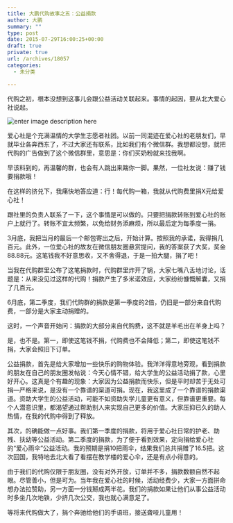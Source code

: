 ```yaml
---
title: 大鹏代购故事之五：公益捐款
author: 大鹏
summary: ""
type: post
date: 2015-07-29T16:00:25+00:00
draft: true
private: true
url: /archives/18057
categories:
  - 未分类

---
```

代购之初，根本没想到这事儿会跟公益活动关联起来。事情的起因，要从北大爱心社说起。

![enter image description here][1]

爱心社是个充满温情的大学生志愿者社团。以前一同混迹在爱心社的老朋友们，早就毕业各奔西东了，不过大家还有联系，比如我们有个微信群。我想都没想，就把代购的广告做到了这个微信群里，意思是：你们买奶粉就来找我啊。

早该料到的，再温馨的群，也会有人跳出来踹你一脚。果然，一位社友说：赚了钱要捐款哦！

在这样的挤兑下，我痛快地答应道：行！每代购一箱，我就从代购费里捐X元给爱心社！

跟社里的负责人联系了一下，这个事情是可以做的。只要把捐款转账到爱心社的账户上就行了。转账不宜太频繁，以免给财务添麻烦，所以最后定为每季度一捐。

3月底，我把当月的最后一个邮包寄出之后，开始计算。按照我的承诺，我得捐几百元。此外，一位爱心社的故友在微信朋友圈悬赏提问，我的答案获了大奖，奖金88.88元。这笔钱我不好意思收，又不舍得退，于是一拍大腿，捐了吧！

当我在代购群里公布了这笔捐款时，代购群里炸开了锅，大家七嘴八舌地讨论，话题是：从来没见过这样的代购！捐款产生了多米诺效应，大家纷纷慷慨解囊，又捐了几百元。

6月底，第二季度，我们代购群的捐款是第一季度的2倍，仍旧是一部分来自代购费，一部分是大家主动捐赠的。

这时，一个声音开始问：捐款的大部分来自代购费，这不就是羊毛出在羊身上吗？

是，也不是。第一，即使这笔钱不捐，代购费也不会降低；第二，即使这笔钱不捐，大家会照旧下订单。

公益捐款，首先是给大家增加一些快乐的购物体验。我洋洋得意地旁观，看到捐款的朋友在自己的朋友圈发帖说：今天心情不错，给大学生的公益活动捐了款，心里好开心。这真是个有趣的现象：大家因为公益捐款而快乐，但是平时却苦于无处可捐&#8212;严格来说，是没有一个靠谱的渠道可捐。现在，我这里成了一个靠谱的捐款渠道。资助大学生的公益活动，可能不如资助失学儿童更有意义，但靠谱更重要。每个人潜意识里，都渴望通过帮助别人来实现自己更多的价值。大家压抑已久的助人热情，在我的代购中得到了释放。

其次，的确能做一点好事。我们第一季度的捐款，将用于爱心社日常的护老、助残、扶幼等公益活动。第二季度的捐款，为了便于看到效果，定向捐给爱心社的“爱心雨伞”公益活动。我的预期是捐10把雨伞，结果我们总共捐赠了16.5把。这次回国，我特地去北大看了看摆在教学楼的爱心伞，还是有点小得意的。

由于我们的代购仅限于朋友圈，没有对外开放，订单并不多，捐款数额自然不起眼。尽管善小，但是可为。当年我在爱心社的时候，活动经费少，大家一方面拼命想办法拉赞助，另一方面一分钱掰成两半花。我们的捐款如果让他们从事公益活动时多坐几次地铁，少挤几次公交，我也就心满意足了。

等将来代购做大了，捐个奔驰给他们的手语班，接送聋哑儿童用！

 [1]: http://dapengde.com/daigou/wp-content/uploads/2015/03/donation.jpg
